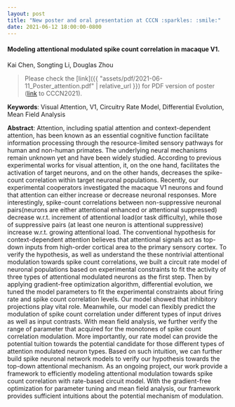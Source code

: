 ```yaml
---
layout: post
title: "New poster and oral presentation at CCCN :sparkles: :smile:"
date: 2021-06-12 18:00:00-0800
---
```


#### Modeling attentional modulated spike count correlation in macaque V1.

Kai Chen, Songting Li, Douglas Zhou

> Please check the [link]({{ "assets/pdf/2021-06-11_Poster_attention.pdf" | relative_url }}) for PDF version of poster ([link](https://meeting.cns.org.cn/2021CCCN/index.php) to CCCN2021).

**Keywords**: Visual Attention, V1, Circuitry Rate Model, Differential Evolution, Mean Field Analysis

**Abstract**: Attention, including spatial attention and context-dependent attention, has been known as an essential cognitive function facilitate information processing through the resource-limited sensory pathways for human and non-human primates. The underlying neural mechanisms remain unknown yet and have been widely studied. According to previous experimental works for visual attention, it, on the one hand, facilitates the activation of target neurons, and on the other hands, decreases the spike-count correlation within target neuronal populations. Recently, our experimental cooperators investigated the macaque V1 neurons and found that attention can either increase or decrease neuronal responses. More interestingly, spike-count correlations between non-suppressive neuronal pairs(neurons are either attentional enhanced or attentional suppressed) decrease w.r.t. increment of attentional load(or task difficulty), while those of suppressive pairs (at least one neuron is attentional suppressive) increase w.r.t. growing attentional load. The conventional hypothesis for context-dependent attention believes that attentional signals act as top-down inputs from high-order cortical area to the primary sensory cortex. To verify the hypothesis, as well as understand the these nontrivial attentional modulation towards spike count correlations, we built a circuit rate model of neuronal populations based on experimental constraints to fit the activity of three types of attentional modulated neurons as the first step. Then by applying gradient-free optimization algorithm, differential evolution, we tuned the model parameters to fit the experimental constraints about firing rate and spike count correlation levels. Our model showed that inhibitory projections play vital role. Meanwhile, our model can flexibly predict the modulation of spike count correlation under different types of input drives as well as input contrasts. With mean field analysis, we further verify the range of parameter that acquired for the monotones of spike count correlation modulation. More importantly, our rate model can provide the potential tuition towards the potential candidate for those different types of attention modulated neuron types. Based on such intuition, we can further build spike neuronal network models to verify our hypothesis towards the top-down attentional mechanism. As an ongoing project, our work provide a framework to efficiently modeling attentional modulation towards spike count correlation with rate-based circuit model. With the gradient-free optimization for parameter tuning and mean field analysis, our framework provides sufficient intuitions about the potential mechanism of modulation.

